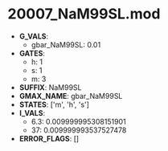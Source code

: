 # 20007_NaM99SL.mod

- **G_VALS**:
  - gbar_NaM99SL: 0.01
- **GATES**:
  - h: 1
  - s: 1
  - m: 3
- **SUFFIX**: NaM99SL
- **GMAX_NAME**: gbar_NaM99SL
- **STATES**: ['m', 'h', 's']
- **I_VALS**:
  - 6.3: 0.009999995308151901
  - 37: 0.009999993537527478
- **ERROR_FLAGS**: []
